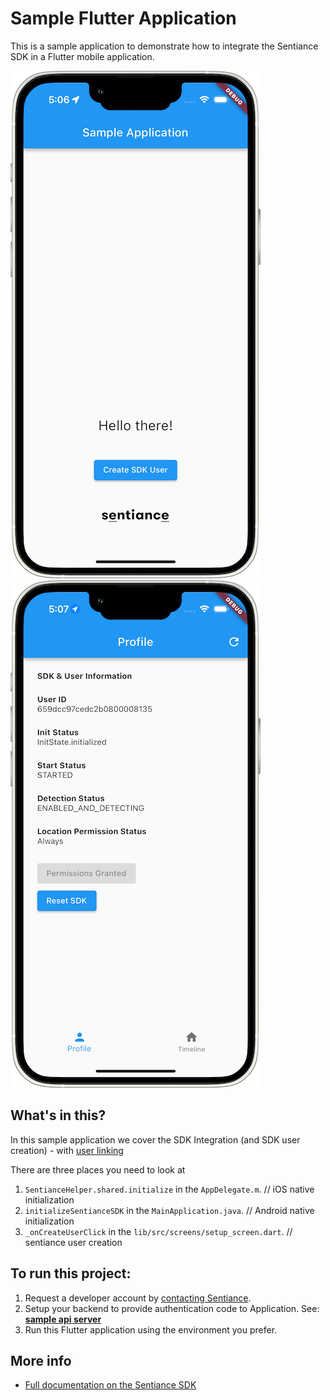 # Sample Flutter Application

This is a sample application to demonstrate how to integrate the Sentiance SDK in a Flutter mobile application.

![](assets/screenshots/home.png?1) &nbsp; ![](assets/screenshots/dashboard.png?1)

## What's in this?

In this sample application we cover the SDK Integration (and SDK user creation) - with [user linking](https://docs.sentiance.com/important-topics/user-linking-2.0)

There are three places you need to look at

1. `SentianceHelper.shared.initialize` in the `AppDelegate.m`. // iOS native initialization
2. `initializeSentianceSDK` in the `MainApplication.java`. // Android native initialization
3. `_onCreateUserClick` in the `lib/src/screens/setup_screen.dart`. // sentiance user creation

## To run this project:

1. Request a developer account by [contacting Sentiance](mailto:support@sentiance.com).
2. Setup your backend to provide authentication code to Application. See: [**sample api server**](https://github.com/sentiance/sample-apps-api)
3. Run this Flutter application using the environment you prefer.

## More info

* [Full documentation on the Sentiance SDK](https://docs.sentiance.com/)